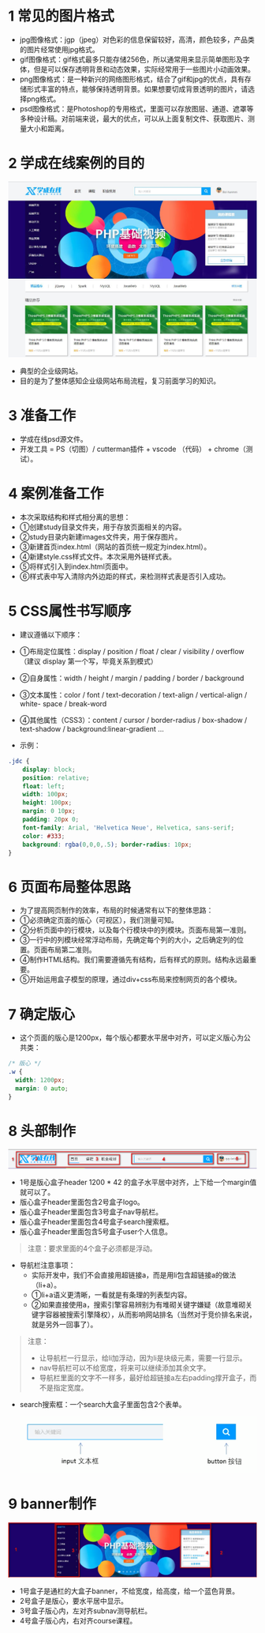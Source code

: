 # 1 常见的图片格式

* jpg图像格式：jgp（jpeg）对色彩的信息保留较好，高清，颜色较多，产品类的图片经常使用jpg格式。
* gif图像格式：gif格式最多只能存储256色，所以通常用来显示简单图形及字体，但是可以保存透明背景和动态效果，实际经常用于一些图片小动画效果。
* png图像格式：是一种新兴的网络图形格式，结合了gif和jpg的优点，具有存储形式丰富的特点，能够保持透明背景。如果想要切成背景透明的图片，请选择png格式。
* psd图像格式：是Photoshop的专用格式，里面可以存放图层、通道、遮罩等多种设计稿。对前端来说，最大的优点，可以从上面复制文件、获取图片、测量大小和距离。

# 2 学成在线案例的目的

![学成在线案例](images/学成在线案例.png)

* 典型的企业级网站。
* 目的是为了整体感知企业级网站布局流程，复习前面学习的知识。



# 3 准备工作

* 学成在线psd源文件。
* 开发工具 = PS（切图）/ cutterman插件 + vscode （代码） + chrome（测试）。



# 4 案例准备工作

* 本次采取结构和样式相分离的思想：
* ①创建study目录文件夹，用于存放页面相关的内容。
* ②study目录内新建images文件夹，用于保存图片。
* ③新建首页index.html（网站的首页统一规定为index.html）。
* ④新建style.css样式文件。本次采用外链样式表。
* ⑤将样式引入到index.html页面中。
* ⑥样式表中写入清除内外边距的样式，来检测样式表是否引入成功。



# 5 CSS属性书写顺序

* 建议遵循以下顺序：
* ①布局定位属性：display / position / float / clear / visibility / overflow（建议 display 第一个写，毕竟关系到模式）
* ②自身属性：width / height / margin / padding / border / background
* ③文本属性：color / font / text-decoration / text-align / vertical-align / white- space / break-word
* ④其他属性（CSS3）：content / cursor / border-radius / box-shadow / text-shadow / background:linear-gradient …



* 示例：

```css
.jdc {
    display: block; 
    position: relative; 
    float: left; 
    width: 100px; 
    height: 100px; 
    margin: 0 10px; 
    padding: 20px 0;
    font-family: Arial, 'Helvetica Neue', Helvetica, sans-serif; 
    color: #333;
	background: rgba(0,0,0,.5); border-radius: 10px;
}
```



# 6 页面布局整体思路

* 为了提高网页制作的效率，布局的时候通常有以下的整体思路：
* ①必须确定页面的版心（可视区），我们测量可知。
* ②分析页面中的行模块，以及每个行模块中的列模块。页面布局第一准则。
* ③一行中的列模块经常浮动布局，先确定每个列的大小，之后确定列的位置。页面布局第二准则。
* ④制作HTML结构。我们需要遵循先有结构，后有样式的原则。结构永远最重要。
* ⑤开始运用盒子模型的原理，通过div+css布局来控制网页的各个模块。



# 7 确定版心

* 这个页面的版心是1200px，每个版心都要水平居中对齐，可以定义版心为公共类：

```css
/* 版心 */
.w {
  width: 1200px;
  margin: 0 auto;
}
```



# 8 头部制作

![头部制作](images/头部制作.png)

* 1号是版心盒子header 1200 * 42 的盒子水平居中对齐，上下给一个margin值就可以了。
* 版心盒子header里面包含2号盒子logo。
* 版心盒子header里面包含3号盒子nav导航栏。
* 版心盒子header里面包含4号盒子search搜索框。
* 版心盒子header里面包含5号盒子user个人信息。

> 注意：要求里面的4个盒子必须都是浮动。

* 导航栏注意事项：
  * 实际开发中，我们不会直接用超链接a，而是用li包含超链接a的做法（li+a）。
  * ①li+a语义更清晰，一看就是有条理的列表型内容。
  * ②如果直接使用a，搜索引擎容易辨别为有堆砌关键字嫌疑（故意堆砌关键字容器被搜索引擎降权），从而影响网站排名（当然对于竞价排名来说，就是另外一回事了）。

> 注意：
>
> * 让导航栏一行显示，给li加浮动，因为li是块级元素，需要一行显示。
> * nav导航栏可以不给宽度，将来可以继续添加其余文字。
> * 导航栏里面的文字不一样多，最好给超链接a左右padding撑开盒子，而不是指定宽度。

* search搜索框：一个search大盒子里面包含2个表单。

  ![Search搜索框](images/Search搜索框.png)



# 9 banner制作

![banner制作](images/banner制作.png)

* 1号盒子是通栏的大盒子banner，不给宽度，给高度，给一个蓝色背景。
* 2号盒子是版心，要水平居中显示。
* 3号盒子版心内，左对齐subnav测导航栏。
* 4号盒子版心内，右对齐course课程。






















